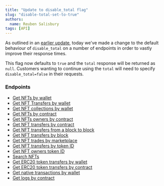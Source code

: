 ```yaml
---
title: "Update to disable_total flag"
slug: "disable-total-set-to-true"
authors:
  name: Reuben Salisbury
tags: [API]
---
```


As outlined in an [earlier update](/changelog/disable-total-for-faster-response-times), today we've made a change to the default behaviour of `disable_total` on a number of endpoints in order to vastly improve their response times.

This flag now defaults to `true` and the `total` response will be returned as `null`. Customers wanting to continue using the `total` will need to specify `disable_total=false` in their requests.

<!--truncate-->

### Endpoints

- [Get NFTs by wallet](/web3-data-api/evm/reference/get-wallet-nfts)
- [Get NFT Transfers by wallet](/web3-data-api/evm/reference/get-wallet-nft-transfers)
- [Get NFT collections by wallet](/web3-data-api/evm/reference/get-wallet-nft-collections)
- [Get NFTs by contract](/web3-data-api/evm/reference/get-contract-nfts)
- [Get NFTs owners by contract](/web3-data-api/evm/reference/get-nft-owners)
- [Get NFT transfers by contract](/web3-data-api/evm/reference/get-nft-contract-transfers)
- [Get NFT transfers from a block to block](/web3-data-api/evm/reference/get-nft-transfers-from-to-block)
- [Get NFT transfers by block](/web3-data-api/evm/reference/get-nft-transfers-by-block)
- [Get NFT trades by marketplace](/web3-data-api/evm/reference/get-nft-trades)
- [Get NFT transfers by token ID](/web3-data-api/evm/reference/get-nft-transfers)
- [Get NFT owners token ID](/web3-data-api/evm/reference/get-nft-token-id-owners)
- [Search NFTs](/web3-data-api/evm/reference/search-nfts)
- [Get ERC20 token transfers by wallet](/web3-data-api/evm/reference/get-wallet-token-transfers)
- [Get ERC20 token transfers by contract](/web3-data-api/evm/reference/get-token-transfers)
- [Get native transactions by wallet](/web3-data-api/evm/reference/get-wallet-transactions)
- [Get logs by contract](/web3-data-api/evm/reference/get-contract-logs)
